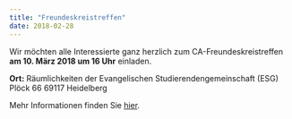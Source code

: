 ```yaml
---
title: "Freundeskreistreffen"
date: 2018-02-28
---
```


Wir möchten alle Interessierte ganz herzlich zum CA-Freundeskreistreffen __am 10. März 2018 um 16 Uhr__ einladen.

__Ort:__
Räumlichkeiten der Evangelischen Studierendengemeinschaft (ESG)
Plöck 66
69117 Heidelberg

Mehr Informationen finden Sie [hier](https://collegiumacademicum.de/freundeskreistreffen/).
